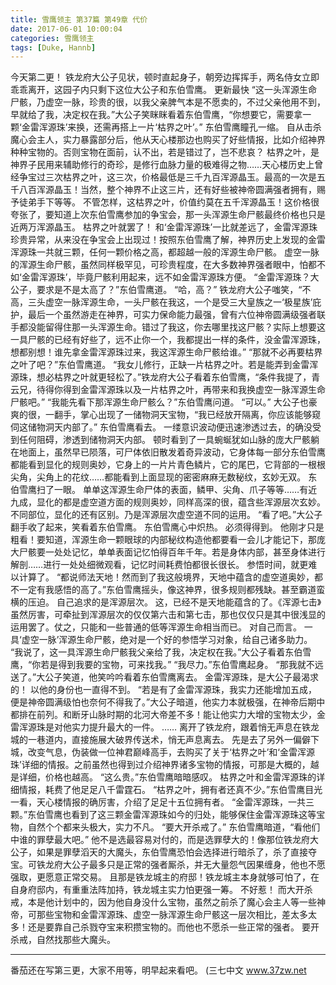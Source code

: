 ```yaml
---
title: 雪鹰领主 第37篇 第49章 代价
date: 2017-06-01 10:00:04
categories: 雪鹰领主
tags: [Duke, Hannb]
---
```


今天第二更！
铁龙府大公子见状，顿时直起身子，朝旁边挥挥手，两名侍女立即乖乖离开，这园子内只剩下这位大公子和东伯雪鹰。 更新最快
“这一头浑源生命尸骸，乃虚空一脉，珍贵的很，以我父亲脾气本是不愿卖的，不过父亲他用不到，早就给了我，决定权在我。”大公子笑眯眯看着东伯雪鹰，“你想要它，需要拿一颗‘金雷浑源珠’来换，还需再搭上一片‘枯界之叶’。”
东伯雪鹰瞳孔一缩。
自从击杀魔心会主人，实力暴露部分后，他从天心楼那边也购买了好些情报，比如介绍神界种种宝物的。否则宝物在面前，认不出，若是错过了，岂不悲哀？
枯界之叶，是神界子民用来辅助修行的奇珍，是修行血脉力量的极难得之物……天心楼历史上曾经争宝过三次枯界之叶，这三次，价格最低是三千九百浑源晶玉。最高的一次是五千八百浑源晶玉！当然，整个神界不止这三片，还有好些被神帝圆满强者拥有，赐予徒弟手下等等。
不管怎样，这枯界之叶，价值约莫在五千浑源晶玉！这价格很夸张了，要知道上次东伯雪鹰参加的争宝会，那一头浑源生命尸骸最终价格也只是近两万浑源晶玉。
枯界之叶就罢了！
和‘金雷浑源珠’一比就差远了，金雷浑源珠珍贵异常，从来没在争宝会上出现过！按照东伯雪鹰了解，神界历史上发现的金雷浑源珠一共就三颗，任何一颗价格之高，都超越一般的浑源生命尸骸。
虚空一脉的浑源生命尸骸，虽然同样极罕见，可珍贵程度，在大多数神界强者眼中，怕都不如‘金雷浑源珠’，毕竟尸骸利用起来，远不如金雷浑源珠方便。
“金雷浑源珠？大公子，要求是不是太高了？”东伯雪鹰道。
“哈，高？”
铁龙府大公子嗤笑，“不高，三头虚空一脉浑源生命，一头尸骸在我这，一个是受三大皇族之一‘极星族’庇护，最后一个虽然游走在神界，可实力保命能力最强，曾有六位神帝圆满级强者联手都没能留得住那一头浑源生命。错过了我这，你去哪里找这尸骸？实际上想要这一具尸骸的已经有好些了，远不止你一个，我都提出一样的条件，没金雷浑源珠，想都别想！谁先拿金雷浑源珠过来，我这浑源生命尸骸给谁。”
“那就不必再要枯界之叶了吧？”东伯雪鹰道。
“我女儿修行，正缺一片枯界之叶。若是能弄到金雷浑源珠，想必枯界之叶就更轻松了。”铁龙府大公子看着东伯雪鹰，“条件我提了，青云兄，待得你得到金雷浑源珠以及一片枯界之叶，再带来和我换虚空一脉浑源生命尸骸吧。”
“我能先看下那浑源生命尸骸么？”东伯雪鹰问道。
“可以。”
大公子也豪爽的很，一翻手，掌心出现了一储物洞天宝物，“我已经放开隔离，你应该能够窥伺这储物洞天内部了。”
东伯雪鹰看去。
一缕意识波动便迅速渗透过去，的确没受到任何阻碍，渗透到储物洞天内部。
顿时看到了一具蜿蜒犹如山脉的庞大尸骸躺在地面上，虽然早已陨落，可尸体依旧散发着奇异波动，它身体每一部分东伯雪鹰都能看到显化的规则奥妙，它身上的一片片青色鳞片，它的尾巴，它背部的一根根尖角，尖角上的花纹……都能看到上面显现的密密麻麻无数秘纹，玄妙无双。
东伯雪鹰扫了一眼。
单单这浑源生命尸体的表面，鳞甲、尖角、爪子等等……有近九成，显化的都是虚空道方面的规则奥妙，同样高深的很，蕴含些浑源层次玄妙。不同部位，显化的还有区别。乃是浑源层次虚空道不同的运用。
“看了吧。”大公子翻手收了起来，笑看着东伯雪鹰。
东伯雪鹰心中炽热。
必须得得到。
他刚才只是粗看！要知道，浑源生命一颗眼球的内部秘纹构造他都要看一会儿才能记下，那庞大尸骸要一处处记忆，单单表面记忆怕得百年千年。若是身体内部，甚至身体进行解剖……进行一处处细微观看，记忆时间耗费怕都很长很长。
参悟时间，就更难以计算了。
“都说师法天地！然而到了我这般境界，天地中蕴含的虚空道奥妙，都不一定有我感悟的高了。”东伯雪鹰摇头，像这神界，很多规则都残缺。甚至霸道蛮横的压迫。
自己追求的是浑源层次。
这，已经不是天地能蕴含的了。《浑源七击》虽然厉害，可牵扯到浑源层次的仅仅第六击和第七击，那也仅仅只是其中很浅显的运用罢了。仗之，只能和一些普通的低等浑源生命相当而已。
对自己而言。
一具‘虚空一脉’浑源生命尸骸，绝对是一个好的参悟学习对象，给自己诸多助力。
“我说了，这一具浑源生命尸骸我父亲给了我，决定权在我。”大公子看着东伯雪鹰，“你若是得到我要的宝物，可来找我。”
“我尽力。”东伯雪鹰起身。
“那我就不远送了。”大公子笑道，他笑吟吟看着东伯雪鹰离去。
金雷浑源珠，是大公子最渴求的！
以他的身份也一直得不到。
“若是有了金雷浑源珠，我实力还能增加五成，便是神帝圆满级怕也奈何不得我了。”大公子暗道，他实力本就极强，在神帝后期中都排在前列。和断牙山脉时期的北河大帝差不多！能让他实力大增的宝物太少，金雷浑源珠是对他实力提升最大的一件。
……
离开了铁龙府，跟着悄无声息在铁龙城的一巷道内，直接施展大破界传送术，悄无声息离去。
先是去了另外一偏僻下城，改变气息，伪装做一位神君巅峰高手，去购买了关于‘枯界之叶’和‘金雷浑源珠’详细的情报。之前虽然也得到过介绍神界诸多宝物的情报，可那是大概的，越是详细，价格也越高。
“这么贵。”东伯雪鹰暗暗感叹。
枯界之叶和金雷浑源珠的详细情报，耗费了他足足八千雷霆石。
“枯界之叶，拥有者还真不少。”东伯雪鹰目光一看，天心楼情报的确厉害，介绍了足足十五位拥有者。
“金雷浑源珠，一共三颗。”东伯雪鹰也看到了这三颗金雷浑源珠如今的归处，能够保住金雷浑源珠这等宝物，自然个个都来头极大，实力不凡。
“要大开杀戒了。”
东伯雪鹰暗道，“看他们中谁的罪孽最大吧。”
他不是选最容易对付的，而是选罪孽大的！像那位铁龙府大公子，如果是罪孽滔天的大魔头，东伯雪鹰恐怕会选择进行暗杀了，杀了直接夺宝。可铁龙府大公子最多只是正常的强者厮杀，并无大量怨气因果缠身，他也不愿强取，更愿意正常交易。
且那是铁龙城主的府邸！铁龙城主本身就够可怕了，在自身府邸内，有重重法阵加持，铁龙城主实力怕更强一筹。
不好惹！
而大开杀戒，本是他计划中的，因为他自身没什么宝物，虽然之前杀了魔心会主人等一些神帝，可那些宝物和金雷浑源珠、虚空一脉浑源生命尸骸这一层次相比，差太多太多！还是要靠自己杀戮夺宝来积攒宝物的。而他也不愿杀一些正常的强者。
要开杀戒，自然找那些大魔头。
******
番茄还在写第三更，大家不用等，明早起来看吧。
(三七中文 www.37zw.net